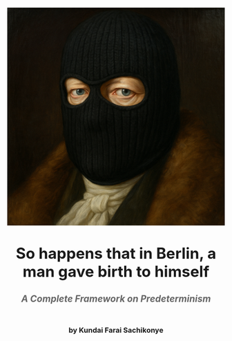 <div align="center">

![Hegel in Ski Mask](../hegel.png)

<h1 style="margin-top: 40px; font-size: 2.5em; font-weight: bold;">So happens that in Berlin, a man gave birth to himself</h1>

<h2 style="margin-top: 30px; font-style: italic; color: #666;">A Complete Framework on Predeterminism</h2>

<h3 style="margin-top: 50px;">by Kundai Farai Sachikonye</h3>

</div> 